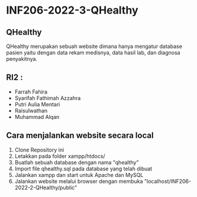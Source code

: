 # INF206-2022-3-QHealthy

## QHealthy
  QHealthy merupakan sebuah website dimana hanya mengatur database pasien yaitu dengan data rekam medisnya, data hasil lab, dan diagnosa penyakitnya.
  
## RI2 :
- Farrah Fahira
- Syarifah Fathimah Azzahra
- Putri Aulia Mentari
- Raisulwathan
- Muhammad Alqan

## Cara menjalankan website secara local
1. Clone Repository ini
2. Letakkan pada folder xampp/htdocs/
3. Buatlah sebuah database dengan nama "qhealthy"
4. Import file qhealthy.sql pada database yang telah dibuat
5. Jalankan xampp dan start untuk Apache dan MySQL
6. Jalankan website melalui browser dengan membuka "localhost/INF206-2022-2-QHealthy/public"
